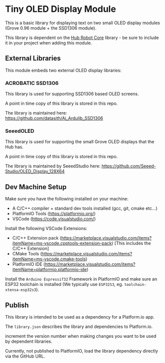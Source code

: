 # Tiny OLED Display Module

This is a basic library for displaying text on two small OLED display modules (Grove 0.96 module + the SSD1306 module).

This library is dependent on the [Hub Robot Core](https://github.com/demo-ninjas/hub-robot-core) library - be sure to include it in your project when adding this module.

## External Libraries

This module embeds two external OLED display libraries: 

### ACROBATIC SSD1306

This library is used for supporting SSD1306 based OLED screens.

A point in time copy of this library is stored in this repo.

The library is maintained here: https://github.com/datasith/Ai_Ardulib_SSD1306

### SeeedOLED

This library is used for supporting the small Grove OLED displays that the Hub has.

A point in time copy of this library is stored in this repo.

The library is maintained by SeeedStudio here: https://github.com/Seeed-Studio/OLED_Display_128X64


## Dev Machine Setup

Make sure you have the following installed on your machine: 

* A C/C++ compiler + standard dev tools installed (gcc, git, cmake etc...)
* PlatformIO Tools (https://platformio.org/)
* VSCode (https://code.visualstudio.com/)

Install the following VSCode Extensions: 

* C/C++ Extension pack (https://marketplace.visualstudio.com/items?itemName=ms-vscode.cpptools-extension-pack) [This includes the C/C++ Extension]
* CMake Tools (https://marketplace.visualstudio.com/items?itemName=ms-vscode.cmake-tools)
* PlatformIO IDE (https://marketplace.visualstudio.com/items?itemName=platformio.platformio-ide)

Install the `Arduino Espressif32` Framework in PlatformIO and make sure an ESP32 toolchain is installed (We typically use `ESP32S3`, eg. `toolchain-xtensa-esp32s3`).

## Publish

This library is intended to be used as a dependency for a Platform.io app.

The `library.json` describes the library and dependencies to Platform.io.

increment the version number when making changes you want to be used by dependent libraries.

Currently, not published to PlatformIO, load the library dependency directly via the GitHub URL.

